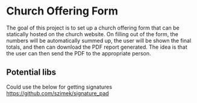 # Church Offering Form

The goal of this project is to set up a church offering form that can be statically hosted on the church website.
On filling out of the form, the numbers will be automatically summed up, the user will be shown the final totals, and then can download the PDF report generated.
The idea is that the user can then send the PDF to the appropriate person.

## Potential libs

Could use the below for getting signatures
https://github.com/szimek/signature_pad